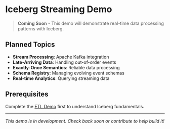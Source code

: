 # Iceberg Streaming Demo

> **Coming Soon** - This demo will demonstrate real-time data processing patterns with Iceberg.

## Planned Topics

- **Stream Processing**: Apache Kafka integration
- **Late-Arriving Data**: Handling out-of-order events  
- **Exactly-Once Semantics**: Reliable data processing
- **Schema Registry**: Managing evolving event schemas
- **Real-time Analytics**: Querying streaming data

## Prerequisites

Complete the [ETL Demo](../iceberg-etl-demo/) first to understand Iceberg fundamentals.

---

*This demo is in development. Check back soon or contribute to help build it!*